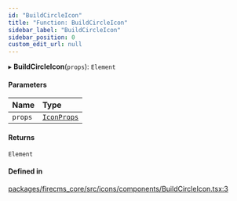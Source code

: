 ```yaml
---
id: "BuildCircleIcon"
title: "Function: BuildCircleIcon"
sidebar_label: "BuildCircleIcon"
sidebar_position: 0
custom_edit_url: null
---
```


▸ **BuildCircleIcon**(`props`): `Element`

#### Parameters

| Name | Type |
| :------ | :------ |
| `props` | [`IconProps`](../types/IconProps.md) |

#### Returns

`Element`

#### Defined in

[packages/firecms_core/src/icons/components/BuildCircleIcon.tsx:3](https://github.com/FireCMSco/firecms/blob/d45f3739/packages/firecms_core/src/icons/components/BuildCircleIcon.tsx#L3)
